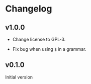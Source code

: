 # Changelog

## v1.0.0

* Change license to GPL-3.

* Fix bug when using `$` in a grammar.


## v0.1.0

Initial version